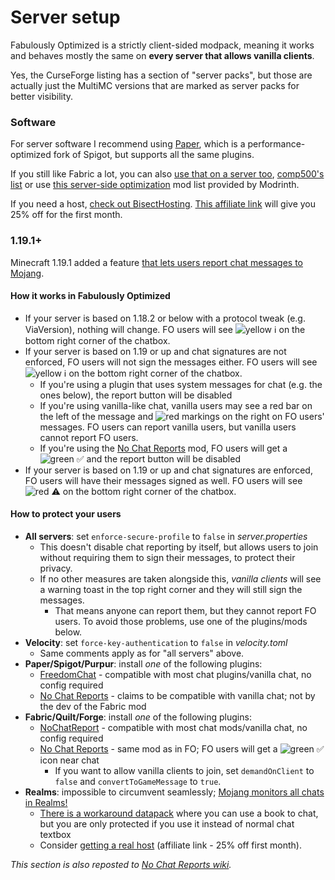 # Server setup

Fabulously Optimized is a strictly client-sided modpack, meaning it works and behaves mostly the same on **every server that allows vanilla clients**. 

Yes, the CurseForge listing has a section of "server packs", but those are actually just the MultiMC versions that are marked as server packs for better visibility.

### Software

For server software I recommend using [Paper](https://papermc.io), which is a performance-optimized fork of Spigot, but supports all the same plugins. 

If you still like Fabric a lot, you can also [use that on a server too](https://fabricmc.net/use/?page=server), [comp500's list](https://github.com/comp500/fabric-serverside-mods#performance) or use [this server-side optimization](https://modrinth.com/mods?f=categories%3A%27optimization%27&g=categories%3A%27fabric%27&e=server) mod list provided by Modrinth.

If you need a host, [check out BisectHosting](https://www.bisecthosting.com/clients/aff.php?aff=2604). [This affiliate link](https://www.bisecthosting.com/clients/aff.php?aff=2604) will give you 25% off for the first month.

### 1.19.1+

Minecraft 1.19.1 added a feature [that lets users report chat messages to Mojang](chat-reporting-faq.md). 

#### How it works in Fabulously Optimized

* If your server is based on 1.18.2 or below with a protocol tweak (e.g. ViaVersion), nothing will change. FO users will see ![yellow ℹ️](https://i.ibb.co/YXQdJRr/yellow.png) on the bottom right corner of the chatbox.
* If your server is based on 1.19 or up and chat signatures are not enforced, FO users will not sign the messages either. FO users will see ![yellow ℹ️](https://i.ibb.co/YXQdJRr/yellow.png) on the bottom right corner of the chatbox.
  * If you're using a plugin that uses system messages for chat (e.g. the ones below), the report button will be disabled
  * If you're using vanilla-like chat, vanilla users may see a red bar on the left of the message and ![red markings](https://i.ibb.co/ftRMqHL/exclamation.png) on the right on FO users' messages. FO users can report vanilla users, but vanilla users cannot report FO users.
  * If you're using the [No Chat Reports](https://www.curseforge.com/minecraft/mc-mods/no-chat-reports) mod, FO users will get a ![green ✅](https://i.ibb.co/LPXNKRM/green.png) and the report button will be disabled
* If your server is based on 1.19 or up and chat signatures are enforced, FO users will have their messages signed as well. FO users will see ![red ⚠️](https://i.ibb.co/tzd8CvB/red.png) on the bottom right corner of the chatbox.

#### How to protect your users

- **All servers**: set `enforce-secure-profile` to `false` in _server.properties_
  - This doesn't disable chat reporting by itself, but allows users to join without requiring them to sign their messages, to protect their privacy.
  - If no other measures are taken alongside this, _vanilla clients_ will see a warning toast in the top right corner and they will still sign the messages.
    - That means anyone can report them, but they cannot report FO users. To avoid those problems, use one of the plugins/mods below.
- **Velocity**: set `force-key-authentication` to `false` in _velocity.toml_
  - Same comments apply as for "all servers" above.
- **Paper/Spigot/Purpur**: install _one_ of the following plugins:
  - [FreedomChat](https://modrinth.com/mod/freedomchat) - compatible with most chat plugins/vanilla chat, no config required
  - [No Chat Reports](https://www.spigotmc.org/resources/no-chat-reports-spigot-1-19.102931/) - claims to be compatible with vanilla chat; not by the dev of the Fabric mod
- **Fabric/Quilt/Forge**: install _one_ of the following plugins:
  - [NoChatReport](https://modrinth.com/mod/no-chat-report) - compatible with most chat mods/vanilla chat, no config required 
  - [No Chat Reports](https://www.curseforge.com/minecraft/mc-mods/no-chat-reports) - same mod as in FO; FO users will get a ![green ✅](https://i.ibb.co/LPXNKRM/green.png) icon near chat
    - If you want to allow vanilla clients to join, set `demandOnClient` to `false` and `convertToGameMessage` to `true`. 
- **Realms**: impossible to circumvent seamlessly; [Mojang monitors all chats in Realms!](https://help.minecraft.net/hc/en-us/articles/8047895358605-Our-Commitment-to-Player-Safety#h_01G95X76WR1PM97XBXDE7G25KE)
  - [There is a workaround datapack](https://www.planetminecraft.com/data-pack/no-more-chat-reports-datapack/) where you can use a book to chat, but you are only protected if you use it instead of normal chat textbox
  - Consider [getting a real host](https://www.bisecthosting.com/clients/aff.php?aff=2604) (affiliate link - 25% off first month).

_This section is also reposted to [No Chat Reports wiki](https://github.com/Aizistral-Studios/No-Chat-Reports/wiki/Protecting-server-players)._
